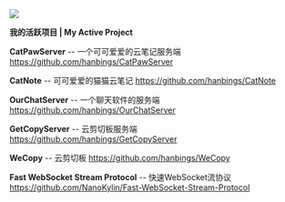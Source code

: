 ![](https://github-readme-stats.vercel.app/api?username=hanbings&show_icons=true&hide=contribs,prs&cache_seconds=86400&theme=dark)

**我的活跃项目 | My Active Project**

**CatPawServer** -- 一个可可爱爱的云笔记服务端 https://github.com/hanbings/CatPawServer

**CatNote** -- 可可爱爱的猫猫云笔记 https://github.com/hanbings/CatNote

**OurChatServer** -- 一个聊天软件的服务端 https://github.com/hanbings/OurChatServer

**GetCopyServer** -- 云剪切板服务端 https://github.com/hanbings/GetCopyServer

**WeCopy** -- 云剪切板 https://github.com/hanbings/WeCopy

**Fast WebSocket Stream Protocol** -- 快速WebSocket流协议 https://github.com/NanoKylin/Fast-WebSocket-Stream-Protocol

